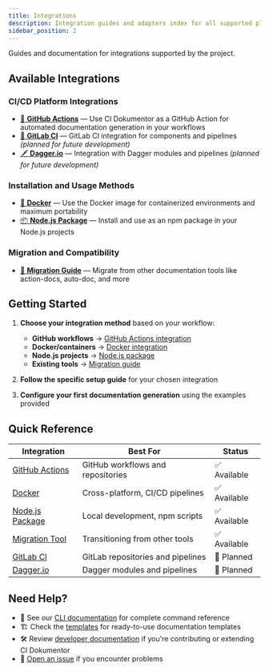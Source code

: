 ```yaml
---
title: Integrations
description: Integration guides and adapters index for all supported platforms and tools
sidebar_position: 2
---
```


Guides and documentation for integrations supported by the project.

## Available Integrations

### CI/CD Platform Integrations

- [🐙 **GitHub Actions**](./github-action.md) — Use CI Dokumentor as a GitHub Action for automated documentation generation in your workflows
- [🦊 **GitLab CI**](./gitlab-ci.md) — GitLab CI integration for components and pipelines _(planned for future development)_
- [🗡️ **Dagger.io**](./dagger.md) — Integration with Dagger modules and pipelines _(planned for future development)_

### Installation and Usage Methods

- [🐳 **Docker**](./docker.md) — Use the Docker image for containerized environments and maximum portability
- [📦 **Node.js Package**](./nodejs-package.md) — Install and use as an npm package in your Node.js projects

### Migration and Compatibility

- [🔄 **Migration Guide**](./migration.md) — Migrate from other documentation tools like action-docs, auto-doc, and more

## Getting Started

1. **Choose your integration method** based on your workflow:
   - **GitHub workflows** → [GitHub Actions integration](./github-action.md)
   - **Docker/containers** → [Docker integration](./docker.md)
   - **Node.js projects** → [Node.js package](./nodejs-package.md)
   - **Existing tools** → [Migration guide](./migration.md)

2. **Follow the specific setup guide** for your chosen integration

3. **Configure your first documentation generation** using the examples provided

## Quick Reference

| Integration                            | Best For                          | Status       |
| -------------------------------------- | --------------------------------- | ------------ |
| [GitHub Actions](./github-action.md)   | GitHub workflows and repositories | ✅ Available |
| [Docker](./docker.md)                  | Cross-platform, CI/CD pipelines   | ✅ Available |
| [Node.js Package](./nodejs-package.md) | Local development, npm scripts    | ✅ Available |
| [Migration Tool](./migration.md)       | Transitioning from other tools    | ✅ Available |
| [GitLab CI](./gitlab-ci.md)            | GitLab repositories and pipelines | 🚧 Planned   |
| [Dagger.io](./dagger.md)               | Dagger modules and pipelines      | 🚧 Planned   |

## Need Help?

- 📖 See our [CLI documentation](../packages/cli/) for complete command reference
- 🏗️ Check the [templates](../templates/) for ready-to-use documentation templates
- 🛠️ Review [developer documentation](../developers/) if you're contributing or extending CI Dokumentor
- 🐛 [Open an issue](https://github.com/hoverkraft-tech/ci-dokumentor/issues) if you encounter problems
